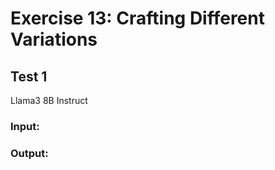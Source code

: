 # Exercise 13: Crafting Different Variations

## Test 1 
Llama3 8B Instruct

### Input: 


### Output:
